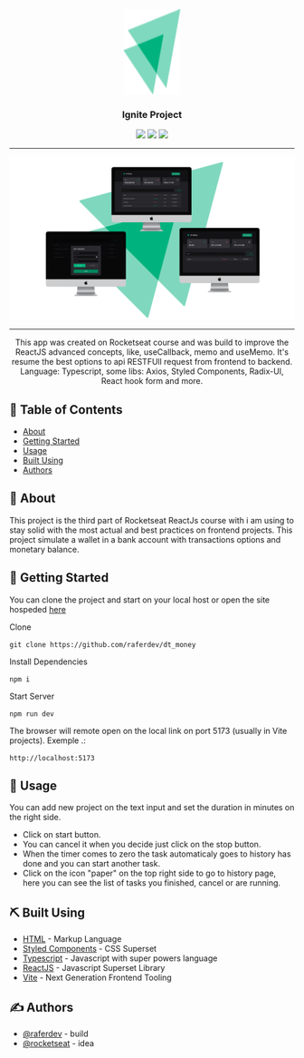 <p align="center">
  <a href="https://pomodoro-timer-ebon.vercel.app/">
 <img width=100px height=150px src="./readme_assets/logo.svg" alt="Project logo"></a>
</p>

<h3 align="center">Ignite Project</h3>

<p align="center">
<img src="https://img.shields.io/github/last-commit/raferdev/dt_money?style=for-the-badge">
<img src="https://img.shields.io/github/languages/count/raferdev/dt_money?style=for-the-badge">
<img src="https://img.shields.io/github/license/raferdev/dt_money?style=for-the-badge">
</p>

---

<img src="./readme_assets/readme_banner.png">

---

<p align="center"> This app was created on Rocketseat course and was build to improve the ReactJS advanced concepts, like, useCallback, memo and useMemo. It's resume the best options to api RESTFUll request from frontend to backend. Language: Typescript, some libs: Axios, Styled Components, Radix-UI, React hook form and more.
</p>

## 📝 Table of Contents

- [About](#about)
- [Getting Started](#getting_started)
- [Usage](#usage)
- [Built Using](#built_using)
- [Authors](#authors)

## 🧐 About <a name = "about"></a>

This project is the third part of Rocketseat ReactJs course with i am using to stay solid with the most actual and best practices on frontend projects. This project simulate a wallet in a bank account with transactions options and monetary balance.

## 🏁 Getting Started <a name = "getting_started"></a>

You can clone the project and start on your local host or open the site hospeded <a href="https://ignite-social-ten.vercel.app">here</a>

Clone

```
git clone https://github.com/raferdev/dt_money
```

Install Dependencies

```
npm i
```

Start Server

```
npm run dev
```

The browser will remote open on the local link on port 5173 (usually in Vite projects). Exemple .:

```
http://localhost:5173
```

## 🎈 Usage <a name="usage"></a>

You can add new project on the text input and set the duration in minutes on the right side.

- Click on start button.
- You can cancel it when you decide just click on the stop button.
- When the timer comes to zero the task automaticaly goes to history has done and you can start another task.
- Click on the icon "paper" on the top right side to go to history page, here you can see the list of tasks you finished, cancel or are running.

## ⛏️ Built Using <a name = "built_using"></a>

- [HTML](https://developer.mozilla.org/pt-BR/docs/Web/HTML) - Markup Language
- [Styled Components](https://styled-components.com/) - CSS Superset
- [Typescript](https://developer.mozilla.org/pt-BR/docs/Web/typescript) - Javascript with super powers language
- [ReactJS](https://pt-br.reactjs.org/) - Javascript Superset Library
- [Vite](https://pt-br.reactjs.org/) - Next Generation Frontend Tooling

## ✍️ Authors <a name = "authors"></a>

- [@raferdev](https://github.com/raferdev) - build
- [@rocketseat](https://github.com/rocketseat) - idea
